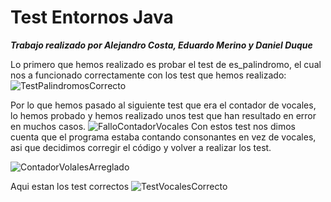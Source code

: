 # Test Entornos Java
***Trabajo realizado por Alejandro Costa, Eduardo Merino y Daniel Duque***



Lo primero que hemos realizado es probar el test de es_palindromo, el cual nos a funcionado correctamente con los test que hemos realizado:
![TestPalindromosCorrecto](https://github.com/Eduardomesut/Test-Entornos-Java/assets/93294713/fd82d2e2-d6ee-4f89-86ce-00b6b0ce98c4)

Por lo que hemos pasado al siguiente test que era el contador de vocales, lo hemos probado y hemos realizado unos test que han resultado en error en muchos casos.
![FalloContadorVocales](https://github.com/Eduardomesut/Test-Entornos-Java/assets/93294713/b95bf7a5-0b49-4159-9aa4-93db743a7c6a)
Con estos test nos dimos cuenta que el programa estaba contando consonantes en vez de vocales, asi que decidimos corregir el código y volver a realizar los test.

![ContadorVolalesArreglado](https://github.com/Eduardomesut/Test-Entornos-Java/assets/93294713/257615d8-e734-4962-ac91-c8d21e273bf6)

Aqui estan los test correctos
![TestVocalesCorrecto](https://github.com/Eduardomesut/Test-Entornos-Java/assets/93294713/7d2ea6fb-a3a0-4534-be2e-84ad503c1656)